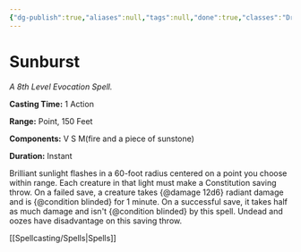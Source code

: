 ```yaml
---
{"dg-publish":true,"aliases":null,"tags":null,"done":true,"classes":"Druid, Sorcerer, Wizard,","spellLevel":8,"school":"Evocation","source":"PHB","permalink":"/spells/sunburst/","dgHomeLink":false,"dgPassFrontmatter":true}
---
```


# Sunburst
*A 8th Level Evocation Spell.*

**Casting Time:** 1 Action

**Range:** Point, 150 Feet

**Components:** V S M(fire and a piece of sunstone)

**Duration:** Instant

Brilliant sunlight flashes in a 60-foot radius centered on a point you choose within range. Each creature in that light must make a Constitution saving throw. On a failed save, a creature takes {@damage 12d6} radiant damage and is {@condition blinded} for 1 minute. On a successful save, it takes half as much damage and isn't {@condition blinded} by this spell. Undead and oozes have disadvantage on this saving throw.

[[Spellcasting/Spells|Spells]]